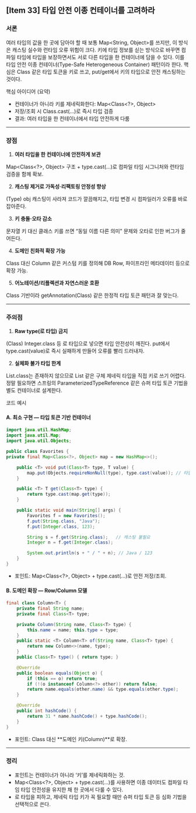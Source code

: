 ## [Item 33] 타입 안전 이종 컨테이너를 고려하라

### 서론

여러 타입의 값을 한 곳에 담아야 할 때 보통 Map<String, Object>를 쓰지만, 이 방식은 캐스팅 실수와 런타임 오류 위험이 크다. 
키에 타입 정보를 싣는 방식으로 바꾸면 컴파일 타임에 타입을 보장하면서도 서로 다른 타입을 한 컨테이너에 담을 수 있다. 
이를 타입 안전 이종 컨테이너(Type-Safe Heterogeneous Container) 패턴이라 한다. 
핵심은 Class<T> 같은 타입 토큰을 키로 쓰고, put/get에서 키의 타입으로 안전 캐스팅하는 것이다.

핵심 아이디어 (요약)

- 컨테이너가 아니라 키를 제네릭화한다: Map<Class<?>, Object>
- 저장/조회 시 Class<T>.cast(...)로 즉시 타입 검증
- 결과: 여러 타입을 한 컨테이너에서 타입 안전하게 다룸

---

### 장점

1) **여러 타입을 한 컨테이너에 안전하게 보관**

Map<Class<?>, Object> 구조 + type.cast(...)로 컴파일 타임 시그니처와 런타임 검증을 함께 확보.

2) **캐스팅 제거로 가독성·리팩토링 안정성 향상**

(Type) obj 캐스팅이 사라져 코드가 깔끔해지고, 타입 변경 시 컴파일러가 오류를 바로 잡아준다.

3) **키 충돌·오타 감소**

문자열 키 대신 클래스 키를 쓰면 “동일 이름 다른 의미” 문제와 오타로 인한 버그가 줄어든다.

4) **도메인 친화적 확장 가능**

Class<T> 대신 Column<T> 같은 커스텀 키를 정의해 DB Row, 파이프라인 메타데이터 등으로 확장 가능.

5) **어노테이션/리플렉션과 자연스러운 호환**

Class<T> 기반이라 getAnnotation(Class<T>) 같은 한정적 타입 토큰 패턴과 잘 맞는다.

---

### 주의점

1) **Raw type(로 타입) 금지**

(Class) Integer.class 등 로 타입으로 넣으면 타입 안전성이 깨진다. put에서 type.cast(value)로 즉시 실패하게 만들어 오류를 빨리 드러내자.

2) **실체화 불가 타입 한계**

List<String>.class는 존재하지 않으므로 List<String> 같은 구체 제네릭 타입을 직접 키로 쓰기 어렵다. 
정말 필요하면 스프링의 ParameterizedTypeReference<T> 같은 슈퍼 타입 토큰 기법을 별도 컨테이너로 설계한다.

코드 예시

#### A. 최소 구현 — 타입 토큰 기반 컨테이너
~~~java
import java.util.HashMap;
import java.util.Map;
import java.util.Objects;

public class Favorites {
private final Map<Class<?>, Object> map = new HashMap<>();

    public <T> void put(Class<T> type, T value) {
        map.put(Objects.requireNonNull(type), type.cast(value)); // 타입 즉시 검증
    }

    public <T> T get(Class<T> type) {
        return type.cast(map.get(type));
    }

    public static void main(String[] args) {
        Favorites f = new Favorites();
        f.put(String.class, "Java");
        f.put(Integer.class, 123);

        String s = f.get(String.class);   // 캐스팅 불필요
        Integer n = f.get(Integer.class);

        System.out.println(s + " / " + n); // Java / 123
    }
}
~~~
- 포인트: Map<Class<?>, Object> + type.cast(...)로 안전 저장/조회.

#### B. 도메인 확장 — Row/Column 모델

~~~java
final class Column<T> {
    private final String name;
    private final Class<T> type;

    private Column(String name, Class<T> type) {
        this.name = name; this.type = type;
    }
    public static <T> Column<T> of(String name, Class<T> type) {
        return new Column<>(name, type);
    }
    public Class<T> type() { return type; }

    @Override
    public boolean equals(Object o) {
        if (this == o) return true;
        if (!(o instanceof Column<?> other)) return false;
        return name.equals(other.name) && type.equals(other.type);
    }

    @Override
    public int hashCode() {
        return 31 * name.hashCode() + type.hashCode();
    }
}
~~~
- 포인트: Class<T> 대신 **도메인 키(Column<T>)**로 확장.
---
### 정리
- 포인트는 컨테이너가 아니라 ‘키’를 제네릭화하는 것.
- Map<Class<?>, Object> + type.cast(...)를 사용하면 이종 데이터도 컴파일 타임 타입 안전성을 유지한 채 한 곳에서 다룰 수 있다.
- 로 타입을 피하고, 제네릭 타입 키가 꼭 필요할 때만 슈퍼 타입 토큰 등 심화 기법을 선택적으로 쓴다.